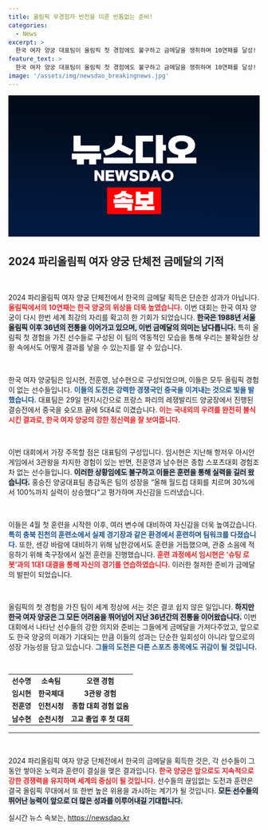 ```yaml
---
title: 올림픽 무경험자 반전을 이룬 빈틈없는 준비!
categories:
  - News
excerpt: >
  한국 여자 양궁 대표팀이 올림픽 첫 경험에도 불구하고 금메달을 쟁취하며 10연패를 달성! 철저한 훈련과 자신감으로 중국을 꺾고 금빛 역사를 썼다.
feature_text: >
  한국 여자 양궁 대표팀이 올림픽 첫 경험에도 불구하고 금메달을 쟁취하며 10연패를 달성! 철저한 훈련과 자신감으로 중국을 꺾고 금빛 역사를 썼다.
image: '/assets/img/newsdao_breakingnews.jpg'
---
```


<p><img src="/assets/img/newsdao_breakingnews.jpg" alt="ontimetimes 속보" /></p>

<h2 data-ke-size="size26">2024 파리올림픽 여자 양궁 단체전 금메달의 기적</h2>

<p data-ke-size="size16">&nbsp;</p>

<p>2024 파리올림픽 여자 양궁 단체전에서 한국의 금메달 획득은 단순한 성과가 아닙니다. <b><span style="color: #ee2323;">올림픽에서의 10연패는 한국 양궁의 위상을 더욱 높였습니다.</span></b> 이번 대회는 한국 여자 양궁이 다시 한번 세계 최강의 자리를 확고히 한 기회가 되었습니다. <b><span style="background-color: #21538527;">한국은 1988년 서울올림픽 이후 36년의 전통을 이어가고 있으며, 이번 금메달의 의미는 남다릅니다.</span></b> 특히 올림픽 첫 경험을 가진 선수들로 구성된 이 팀의 역동적인 모습을 통해 우리는 불확실한 상황 속에서도 어떻게 결과를 낳을 수 있는지를 알 수 있습니다.</p>

<p data-ke-size="size16">&nbsp;</p>

<p>한국 여자 양궁팀은 임시현, 전훈영, 남수현으로 구성되었으며, 이들은 모두 올림픽 경험이 없는 선수들입니다. <b><span style="color: #1a5490;">이들의 도전은 강력한 경쟁국인 중국을 이겨내는 것으로 빛을 발했습니다.</span></b> 대표팀은 29일 현지시간으로 프랑스 파리의 레쟁발리드 양궁장에서 진행된 결승전에서 중국을 슛오프 끝에 5대4로 이겼습니다. <b><span style="color: #ee2323;">이는 국내외의 우려를 완전히 불식시킨 결과로, 한국 여자 양궁의 강한 정신력을 잘 보여줍니다.</span></b> </p>

<p data-ke-size="size16">&nbsp;</p>

<p>이번 대회에서 가장 주목할 점은 대표팀의 구성입니다. 임시현은 지난해 항저우 아시안게임에서 3관왕을 차지한 경험이 있는 반면, 전훈영과 남수현은 종합 스포츠대회 경험조차 없는 선수들입니다. <b><span style="background-color: #21538527;">이러한 상황임에도 불구하고 이들은 훈련을 통해 실력을 길러 왔습니다.</span></b> 홍승진 양궁대표팀 총감독은 팀의 성장을 “올해 월드컵 대회를 치르며 30%에서 100%까지 실력이 상승했다”고 평가하며 자신감을 드러냈습니다.</p>

<p data-ke-size="size16">&nbsp;</p>

<p>이들은 4월 첫 훈련을 시작한 이후, 여러 변수에 대비하여 자신감을 더욱 높여갔습니다. <b><span style="color: #1a5490;">특히 충북 진천의 훈련소에서 실제 경기장과 같은 환경에서 훈련하며 팀워크를 다졌습니다.</span></b> 또한, 센강 바람에 대비하기 위해 남한강에서도 훈련을 거듭했으며, 관중 소음에 적응하기 위해 축구장에서 실전 훈련을 진행했습니다. <b><span style="color: #ee2323;">훈련 과정에서 임시현은 ‘슈팅 로봇’과의 1대1 대결을 통해 자신의 경기를 연습하였습니다.</span></b> 이러한 철저한 준비가 금메달의 발판이 되었습니다.</p>

<p data-ke-size="size16">&nbsp;</p>

<p>올림픽의 첫 경험을 가진 팀이 세계 정상에 서는 것은 결코 쉽지 않은 일입니다. <b><span style="background-color: #21538527;">하지만 한국 여자 양궁은 그 모든 어려움을 뛰어넘어 지난 36년간의 전통을 이어왔습니다.</span></b> 이번 대회에서 나타난 선수들의 강한 의지와 준비는 그들에게 금메달을 가져다주었고, 앞으로도 한국 양궁의 미래가 기대되는 만큼 이들의 성과는 단순한 일회성이 아니라 앞으로의 성장 가능성을 담고 있습니다. <b><span style="color: #1a5490;">그들의 도전은 다른 스포츠 종목에도 귀감이 될 것입니다.</span></b> </p>

<p data-ke-size="size16">&nbsp;</p>

<table>
    <tr>
        <td style="text-align: center; height: 17px;"><b>선수명</b></td>
        <td style="text-align: center; height: 17px;"><b>소속팀</b></td>
        <td style="text-align: center; height: 17px;"><b>오랜 경험</b></td>
    </tr>
    <tr>
        <td style="text-align: center; height: 17px;"><b>임시현</b></td>
        <td style="text-align: center; height: 17px;"><b>한국체대</b></td>
        <td style="text-align: center; height: 17px;"><b>3관왕 경험</b></td>
    </tr>
    <tr>
        <td style="text-align: center; height: 17px;"><b>전훈영</b></td>
        <td style="text-align: center; height: 17px;"><b>인천시청</b></td>
        <td style="text-align: center; height: 17px;"><b>종합 대회 경험 없음</b></td>
    </tr>
    <tr>
        <td style="text-align: center; height: 17px;"><b>남수현</b></td>
        <td style="text-align: center; height: 17px;"><b>순천시청</b></td>
        <td style="text-align: center; height: 17px;"><b>고교 졸업 후 첫 대회</b></td>
    </tr>
</table>

<hr>

<p data-ke-size="size16">&nbsp;</p>

<p>2024 파리올림픽 여자 양궁 단체전에서 한국의 금메달을 획득한 것은, 각 선수들이 그동안 쌓아온 노력과 훈련이 결실을 맺은 결과입니다. <b><span style="color: #ee2323;">한국 양궁은 앞으로도 지속적으로 강한 경쟁력을 유지하며 세계의 중심이 될 것입니다.</span></b> 선수들의 끊임없는 도전과 훈련은 결국 올림픽 무대에서 또 한번 높은 위용을 과시하는 계기가 될 것입니다. <b><span style="background-color: #21538527;">모든 선수들의 뛰어난 능력이 앞으로 더 많은 성과를 이루어내길 기대합니다.</span></b> </p>
실시간 뉴스 속보는, <a href="https://newsdao.kr" rel="dofollow">https://newsdao.kr</a>


